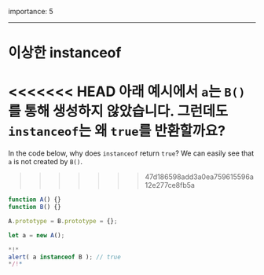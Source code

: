 importance: 5

---

# 이상한 instanceof

<<<<<<< HEAD
아래 예시에서 `a`는 `B()`를 통해 생성하지 않았습니다. 그런데도 `instanceof`는 왜 `true`를 반환할까요? 
=======
In the code below, why does `instanceof` return `true`? We can easily see that `a` is not created by `B()`.
>>>>>>> 47d186598add3a0ea759615596a12e277ce8fb5a

```js run
function A() {}
function B() {}

A.prototype = B.prototype = {};

let a = new A();

*!*
alert( a instanceof B ); // true
*/!*
```
